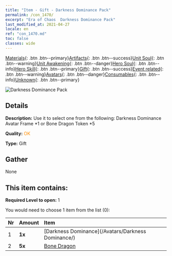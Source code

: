 ```yaml
---
title: "Item - Gift - Darkness Dominance Pack"
permalink: /con_1470/
excerpt: "Era of Chaos  Darkness Dominance Pack"
last_modified_at: 2021-04-27
locale: en
ref: "con_1470.md"
toc: false
classes: wide
---
```

 [Materials](/Items/){: .btn .btn--primary}[Artifacts](/Items/Artifacts/){: .btn .btn--success}[Unit Soul](/Items/UnitSoul/){: .btn .btn--warning}[Unit Awakening](/Items/UnitAwakening/){: .btn .btn--danger}[Hero Soul](/Items/HeroSoul/){: .btn .btn--info}[Hero Skill](/Items/HeroSkill/){: .btn .btn--primary}[Gift](/Items/Gift/){: .btn .btn--success}[Event related](/Items/Events/){: .btn .btn--warning}[Avatars](/Items/Avatars/){: .btn .btn--danger}[Consumables](/Items/Consumables/){: .btn .btn--info}[Unknown](/Items/Unknown/){: .btn .btn--primary}

 ![Darkness Dominance Pack](/images/t/i_907084.png)

## Details
 **Description:** Use it to select one from the following: Darkness Dominance Avatar Frame *1 or Bone Dragon Token *5

 **Quality:** <span style="color: #FF8C00">OK</span>

 **Type:** Gift

## Gather

  None

## This item contains:

 **Required Level to open:** 1

 You would need to choose 1 item from the list (0):

  | Nr | Amount |     Item    |
  |:---|:-------|:------------|
  | 1 |  **1x** | [Darkness Dominance](/Avatars/Darkness Dominance/) |  | 
  | 2 |  **5x** | [Bone Dragon](/Items/unt_214/) |  | 
